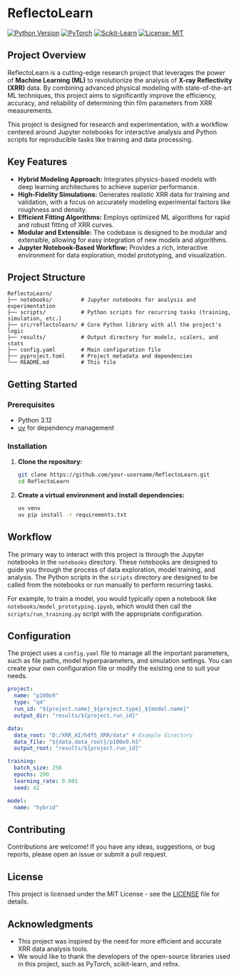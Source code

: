 # ReflectoLearn

[![Python Version](https://img.shields.io/badge/python-3.12%2B-blue.svg)](https://www.python.org/downloads/)
[![PyTorch](https://img.shields.io/badge/PyTorch-%23EE4C2C.svg?style=for-the-badge&logo=pytorch&logoColor=white)](https://pytorch.org/)
[![Scikit-Learn](https://img.shields.io/badge/scikit--learn-%23F7931E.svg?style=for-the-badge&logo=scikit-learn&logoColor=white)](https://scikit-learn.org/)
[![License: MIT](https://img.shields.io/badge/License-MIT-yellow.svg)](https://opensource.org/licenses/MIT)

## Project Overview

ReflectoLearn is a cutting-edge research project that leverages the power of **Machine Learning (ML)** to revolutionize the analysis of **X-ray Reflectivity (XRR)** data. By combining advanced physical modeling with state-of-the-art ML techniques, this project aims to significantly improve the efficiency, accuracy, and reliability of determining thin film parameters from XRR measurements.

This project is designed for research and experimentation, with a workflow centered around Jupyter notebooks for interactive analysis and Python scripts for reproducible tasks like training and data processing.

## Key Features

*   **Hybrid Modeling Approach:** Integrates physics-based models with deep learning architectures to achieve superior performance.
*   **High-Fidelity Simulations:** Generates realistic XRR data for training and validation, with a focus on accurately modeling experimental factors like roughness and density.
*   **Efficient Fitting Algorithms:** Employs optimized ML algorithms for rapid and robust fitting of XRR curves.
*   **Modular and Extensible:** The codebase is designed to be modular and extensible, allowing for easy integration of new models and algorithms.
*   **Jupyter Notebook-Based Workflow:** Provides a rich, interactive environment for data exploration, model prototyping, and visualization.

## Project Structure

```
ReflectoLearn/
├── notebooks/         # Jupyter notebooks for analysis and experimentation
├── scripts/           # Python scripts for recurring tasks (training, simulation, etc.)
├── src/reflectolearn/ # Core Python library with all the project's logic
├── results/           # Output directory for models, scalers, and stats
├── config.yaml        # Main configuration file
├── pyproject.toml     # Project metadata and dependencies
└── README.md          # This file
```

## Getting Started

### Prerequisites

*   Python 3.12
*   [uv](https://github.com/astral-sh/uv) for dependency management

### Installation

1.  **Clone the repository:**
    ```bash
    git clone https://github.com/your-username/ReflectoLearn.git
    cd ReflectoLearn
    ```

2.  **Create a virtual environment and install dependencies:**
    ```bash
    uv venv
    uv pip install -r requirements.txt
    ```

## Workflow

The primary way to interact with this project is through the Jupyter notebooks in the `notebooks` directory. These notebooks are designed to guide you through the process of data exploration, model training, and analysis. The Python scripts in the `scripts` directory are designed to be called from the notebooks or run manually to perform recurring tasks.

For example, to train a model, you would typically open a notebook like `notebooks/model_prototyping.ipynb`, which would then call the `scripts/run_training.py` script with the appropriate configuration.

## Configuration

The project uses a `config.yaml` file to manage all the important parameters, such as file paths, model hyperparameters, and simulation settings. You can create your own configuration file or modify the existing one to suit your needs.

```yaml
project:
  name: "p100o9"
  type: "q4"
  run_id: "${project.name}_${project.type}_${model.name}"
  output_dir: "results/${project.run_id}"

data:
  data_root: "D:/XRR_AI/hdf5_XRR/data" # Example directory
  data_file: "${data.data_root}/p100o9.h5"
  output_root: "results/${project.run_id}"

training:
  batch_size: 256
  epochs: 200
  learning_rate: 0.001
  seed: 42

model:
  name: "hybrid"
```

## Contributing

Contributions are welcome! If you have any ideas, suggestions, or bug reports, please open an issue or submit a pull request.

## License

This project is licensed under the MIT License - see the [LICENSE](LICENSE) file for details.

## Acknowledgments

*   This project was inspired by the need for more efficient and accurate XRR data analysis tools.
*   We would like to thank the developers of the open-source libraries used in this project, such as PyTorch, scikit-learn, and refnx.
